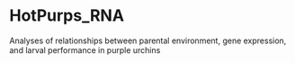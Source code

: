 # HotPurps_RNA
Analyses of relationships between parental environment, gene expression, and larval performance in purple urchins
